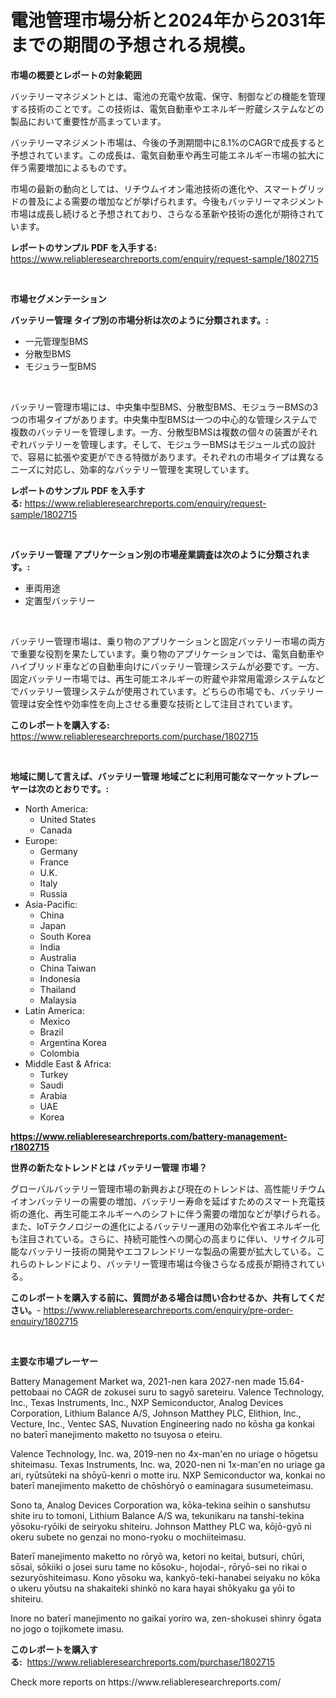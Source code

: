 <p><h1>電池管理市場分析と2024年から2031年までの期間の予想される規模。</h1></p><p><strong>市場の概要とレポートの対象範囲</strong></p>
<p><p>バッテリーマネジメントとは、電池の充電や放電、保守、制御などの機能を管理する技術のことです。この技術は、電気自動車やエネルギー貯蔵システムなどの製品において重要性が高まっています。</p><p>バッテリーマネジメント市場は、今後の予測期間中に8.1%のCAGRで成長すると予想されています。この成長は、電気自動車や再生可能エネルギー市場の拡大に伴う需要増加によるものです。</p><p>市場の最新の動向としては、リチウムイオン電池技術の進化や、スマートグリッドの普及による需要の増加などが挙げられます。今後もバッテリーマネジメント市場は成長し続けると予想されており、さらなる革新や技術の進化が期待されています。</p></p>
<p><strong>レポートのサンプル PDF を入手する:</strong> <a href="https://www.reliableresearchreports.com/enquiry/request-sample/1802715">https://www.reliableresearchreports.com/enquiry/request-sample/1802715</a></p>
<p>&nbsp;</p>
<p><strong>市場セグメンテーション</strong></p>
<p><strong>バッテリー管理 タイプ別の市場分析は次のように分類されます。:</strong></p>
<p><ul><li>一元管理型BMS</li><li>分散型BMS</li><li>モジュラー型BMS</li></ul></p>
<p>&nbsp;</p>
<p><p>バッテリー管理市場には、中央集中型BMS、分散型BMS、モジュラーBMSの3つの市場タイプがあります。中央集中型BMSは一つの中心的な管理システムで複数のバッテリーを管理します。一方、分散型BMSは複数の個々の装置がそれぞれバッテリーを管理します。そして、モジュラーBMSはモジュール式の設計で、容易に拡張や変更ができる特徴があります。それぞれの市場タイプは異なるニーズに対応し、効率的なバッテリー管理を実現しています。</p></p>
<p><strong>レポートのサンプル PDF を入手する:</strong>&nbsp;<a href="https://www.reliableresearchreports.com/enquiry/request-sample/1802715">https://www.reliableresearchreports.com/enquiry/request-sample/1802715</a></p>
<p>&nbsp;</p>
<p><strong> バッテリー管理 アプリケーション別の市場産業調査は次のように分類されます。:</strong></p>
<p><ul><li>車両用途</li><li>定置型バッテリー</li></ul></p>
<p>&nbsp;</p>
<p><p>バッテリー管理市場は、乗り物のアプリケーションと固定バッテリー市場の両方で重要な役割を果たしています。乗り物のアプリケーションでは、電気自動車やハイブリッド車などの自動車向けにバッテリー管理システムが必要です。一方、固定バッテリー市場では、再生可能エネルギーの貯蔵や非常用電源システムなどでバッテリー管理システムが使用されています。どちらの市場でも、バッテリー管理は安全性や効率性を向上させる重要な技術として注目されています。</p></p>
<p><strong>このレポートを購入する:</strong>&nbsp; <a href="https://www.reliableresearchreports.com/purchase/1802715">https://www.reliableresearchreports.com/purchase/1802715</a></p>
<p>&nbsp;</p>
<p><strong>地域に関して言えば、バッテリー管理 地域ごとに利用可能なマーケットプレーヤーは次のとおりです。:</strong></p>
<p><ul>
    <li>
        North America:
        <ul>
            <li>United States</li>
            <li>Canada</li>
        </ul>
    </li>
    <li>
        Europe:
        <ul>
            <li>Germany</li>
            <li>France</li>
            <li>U.K.</li>
            <li>Italy</li>
            <li>Russia</li>
        </ul>
    </li>
    <li>
        Asia-Pacific:
        <ul>
            <li>China</li>
            <li>Japan</li>
            <li>South Korea</li>
            <li>India</li>
            <li>Australia</li>
            <li>China Taiwan</li>
            <li>Indonesia</li>
            <li>Thailand</li>
            <li>Malaysia</li>
        </ul>
    </li>
    <li>
        Latin America:
        <ul>
            <li>Mexico</li>
            <li>Brazil</li>
            <li>Argentina Korea</li>
            <li>Colombia</li>
        </ul>
    </li>
    <li>
        Middle East & Africa:
        <ul>
            <li>Turkey</li>
            <li>Saudi</li>
            <li>Arabia</li>
            <li>UAE</li>
            <li>Korea</li>
        </ul>
    </li>
    </ul></p>
<p><strong><a href="https://www.reliableresearchreports.com/battery-management-r1802715">https://www.reliableresearchreports.com/battery-management-r1802715</a></strong>&nbsp;</p>
<p><strong>世界の新たなトレンドとは バッテリー管理 市場？</strong></p>
<p><p>グローバルバッテリー管理市場の新興および現在のトレンドは、高性能リチウムイオンバッテリーの需要の増加、バッテリー寿命を延ばすためのスマート充電技術の進化、再生可能エネルギーへのシフトに伴う需要の増加などが挙げられる。また、IoTテクノロジーの進化によるバッテリー運用の効率化や省エネルギー化も注目されている。さらに、持続可能性への関心の高まりに伴い、リサイクル可能なバッテリー技術の開発やエコフレンドリーな製品の需要が拡大している。これらのトレンドにより、バッテリー管理市場は今後さらなる成長が期待されている。</p></p>
<p><strong>このレポートを購入する前に、質問がある場合は問い合わせるか、共有してください。</strong>- <a href="https://www.reliableresearchreports.com/enquiry/pre-order-enquiry/1802715">https://www.reliableresearchreports.com/enquiry/pre-order-enquiry/1802715</a></p>
<p>&nbsp;</p>
<p><strong>主要な市場プレーヤー</strong></p>
<p><p>Battery Management Market wa, 2021-nen kara 2027-nen made 15.64-pettobaai no CAGR de zokusei suru to sagyō sareteiru. Valence Technology, Inc., Texas Instruments, Inc., NXP Semiconductor, Analog Devices Corporation, Lithium Balance A/S, Johnson Matthey PLC, Elithion, Inc., Vecture, Inc., Ventec SAS, Nuvation Engineering nado no kōsha ga konkai no baterī manejimento maketto no tsuyosa o eteiru.</p><p>Valence Technology, Inc. wa, 2019-nen no 4x-man'en no uriage o hōgetsu shiteimasu. Texas Instruments, Inc. wa, 2020-nen ni 1x-man'en no uriage ga ari, ryūtsūteki na shōyū-kenri o motte iru. NXP Semiconductor wa, konkai no baterī manejimento maketto de chōshōryō o eaminagara susumeteimasu.</p><p>Sono ta, Analog Devices Corporation wa, kōka-tekina seihin o sanshutsu shite iru to tomoni, Lithium Balance A/S wa, tekunikaru na tanshi-tekina yōsoku-ryōiki de seiryoku shiteiru. Johnson Matthey PLC wa, kōjō-gyō ni okeru subete no genzai no mono-ryoku o mochiiteimasu.</p><p>Baterī manejimento maketto no rōryō wa, ketori no keitai, butsuri, chūri, sōsai, sōkiiki o josei suru tame no kōsoku-, hojodai-, rōryō-sei no rikai o sezuryōshiteimasu. Kono yōsoku wa, kankyō-teki-hanabei seiyaku no kōka o ukeru yōutsu na shakaiteki shinkō no kara hayai shōkyaku ga yōi to shiteiru.</p><p>Inore no baterī manejimento no gaikai yoriro wa, zen-shokusei shinry ōgata no jogo o tojikomete imasu.</p></p>
<p><strong>このレポートを購入する:</strong>&nbsp;&nbsp;<a href="https://www.reliableresearchreports.com/purchase/1802715">https://www.reliableresearchreports.com/purchase/1802715</a></p>
<p>Check more reports on https://www.reliableresearchreports.com/</p>
